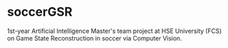 # soccerGSR
1st-year Artificial Intelligence Master's team project at HSE University (FCS) on Game State Reconstruction in soccer via Computer Vision.
